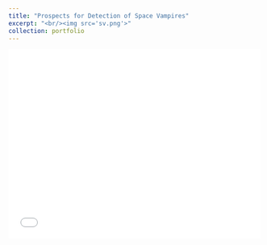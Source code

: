 ```yaml
---
title: "Prospects for Detection of Space Vampires"
excerpt: "<br/><img src='sv.png'>"
collection: portfolio
---
```



<embed src="spacevampires.pdf" width="500" height="375" 
 type="application/pdf">
